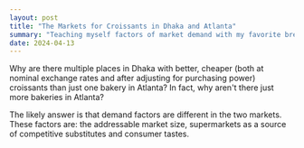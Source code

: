 ```yaml
---
layout: post
title: "The Markets for Croissants in Dhaka and Atlanta"
summary: "Teaching myself factors of market demand with my favorite bread treat"
date: 2024-04-13
---
```


Why are there multiple places in Dhaka with better, cheaper (both at nominal exchange rates and after adjusting for purchasing power) croissants than just one bakery in Atlanta? In fact, why aren't there just more bakeries in Atlanta?

The likely answer is that demand factors are different in the two markets. These factors are: the addressable market size, supermarkets as a source of competitive substitutes and consumer tastes.



